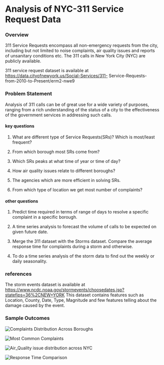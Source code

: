 # Analysis of NYC-311 Service Request Data

### Overview

311 Service Requests encompass all non-emergency requests from the city, including but not limited to noise complaints, air quality issues and reports of unsanitary conditions etc. The 311 calls in New York City (NYC) are publicly available.

311 service request dataset is available at https://data.cityofnewyork.us/Social-Services/311- Service-Requests- from-2010-to-Present/erm2-nwe9

### Problem Statement

Analysis of 311 calls can be of great use for a wide variety of purposes, ranging from a rich understanding of the status of a city to the effectiveness of the government services in addressing such calls.

#### key questions

1. What are different type of Service Requests(SRs)? Which is most/least frequent?

2. From which borough most SRs come from?

3. Which SRs peaks at what time of year or time of day?

4. How air quality issues relate to different boroughs?

5. The agencies which are more efficient in solving SRs.

6. From which type of location we get most number of complaints?

#### other questions

1. Predict time required in terms of range of days to resolve a specific complaint in a specific borough.

2. A time series analysis to forecast the volume of calls to be expected on given future date.

3. Merge the 311 dataset with the Storms dataset. Compare the average response time for complaints during a storm and otherwise.

4. To do a time series analysis of the storm data to find out the weekly or daily seasonality.


### references

The storm events dataset is available at
https://www.ncdc.noaa.gov/stormevents/choosedates.jsp?statefips=36%2CNEW+YORK
This dataset contains features such as Location, County, Date, Type, Magnitude and few features telling about the damage caused by the event.


### Sample Outcomes

![Complaints Distribution Across Boroughs](https://github.com/ayush159/NYC-311/blob/master/graphs/distribution.png)

![Most Common Complaints](https://github.com/ayush159/NYC-311/blob/master/graphs/most_common.png)

![Air_Quality issue distribution across NYC](https://github.com/ayush159/NYC-311/blob/master/graphs/air_quality.png)

![Response Time Comparison](https://github.com/ayush159/NYC-311/blob/master/graphs/complaints.png)
